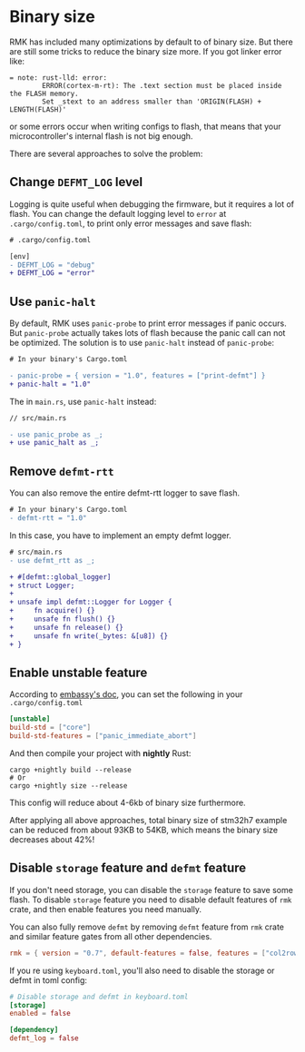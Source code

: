 # Binary size

RMK has included many optimizations by default to of binary size. But there are still some tricks to reduce the binary size more. If you got linker error like:

```
= note: rust-lld: error:
        ERROR(cortex-m-rt): The .text section must be placed inside the FLASH memory.
        Set _stext to an address smaller than 'ORIGIN(FLASH) + LENGTH(FLASH)'
```

or some errors occur when writing configs to flash, that means that your microcontroller's internal flash is not big enough.

There are several approaches to solve the problem:

## Change `DEFMT_LOG` level

Logging is quite useful when debugging the firmware, but it requires a lot of flash. You can change the default logging level to `error` at `.cargo/config.toml`, to print only error messages and save flash:

```diff
# .cargo/config.toml

[env]
- DEFMT_LOG = "debug"
+ DEFMT_LOG = "error"
```

## Use `panic-halt`

By default, RMK uses `panic-probe` to print error messages if panic occurs. But `panic-probe` actually takes lots of flash because the panic call can not be optimized. The solution is to use `panic-halt` instead of `panic-probe`:

```diff
# In your binary's Cargo.toml

- panic-probe = { version = "1.0", features = ["print-defmt"] }
+ panic-halt = "1.0"
```

The in `main.rs`, use `panic-halt` instead:

```diff
// src/main.rs

- use panic_probe as _;
+ use panic_halt as _;

```

## Remove `defmt-rtt`

You can also remove the entire defmt-rtt logger to save flash.

```diff
# In your binary's Cargo.toml
- defmt-rtt = "1.0"
```

In this case, you have to implement an empty defmt logger.

```diff
# src/main.rs
- use defmt_rtt as _;

+ #[defmt::global_logger]
+ struct Logger;
+
+ unsafe impl defmt::Logger for Logger {
+     fn acquire() {}
+     unsafe fn flush() {}
+     unsafe fn release() {}
+     unsafe fn write(_bytes: &[u8]) {}
+ }

```

## Enable unstable feature

According to [embassy's doc](https://embassy.dev/book/#_my_binary_is_still_big_filled_with_stdfmt_stuff), you can set the following in your `.cargo/config.toml`

```toml
[unstable]
build-std = ["core"]
build-std-features = ["panic_immediate_abort"]
```

And then compile your project with **nightly** Rust:

```
cargo +nightly build --release
# Or
cargo +nightly size --release
```

This config will reduce about 4-6kb of binary size furthermore.

After applying all above approaches, total binary size of stm32h7 example can be reduced from about 93KB to 54KB, which means the binary size decreases about 42%!

## Disable `storage` feature and `defmt` feature

If you don't need storage, you can disable the `storage` feature to save some flash. To disable `storage` feature you need to disable default features of `rmk` crate, and then enable features you need manually.

You can also fully remove `defmt` by removing `defmt` feature from `rmk` crate and similar feature gates from all other dependencies.

```toml
rmk = { version = "0.7", default-features = false, features = ["col2row"] }
```

If you re using `keyboard.toml`, you'll also need to disable the storage or defmt in toml config:

```toml
# Disable storage and defmt in keyboard.toml
[storage]
enabled = false

[dependency]
defmt_log = false
```
